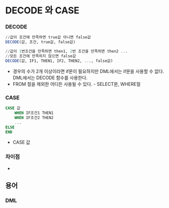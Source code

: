 # DECODE 와 CASE

### DECODE

```sql
//값이 조건에 만족하면 true값 아니면 false값
DECODE(값, 조건, true값, false값)

//값이 1번조건을 만족하면 then1, 2번 조건을 만족하면 then2 ...
//모든 조건에 만족하지 않으면 false값
DECODE(값, IF1, THEN1, IF2, THEN2, ..., false값)
```

* 경우의 수가 2개 이상이라면 if문이 필요하지만 DML에서는 if문을 사용할 수 없다. DML에서는 DECODE 함수를 사용한다.
* FROM 절을 제외한 어디든 사용될 수 있다. - SELECT문, WHERE절

### CASE

```sql
CASE 값
    WHEN IF조건1 THEN1
    WHEN IF조건2 THEN2
    ...
ELSE
END
```

* CASE 값 

### 차이점

* 
## 용어

### DML

